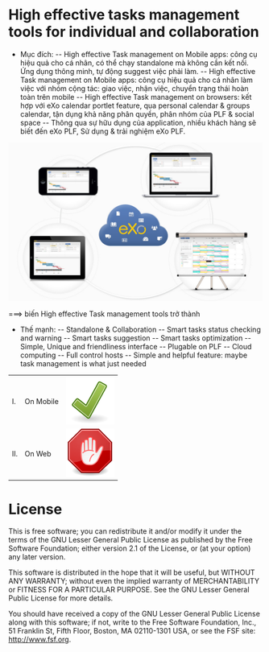 High effective tasks management tools for individual and collaboration
============

- Mục đích:
-- High effective Task management on Mobile apps: công cụ hiệu quả cho cá nhân, có thể chạy standalone mà không cần kết nối. Ứng dụng thông minh, tự động suggest việc phải làm.
-- High effective Task management on Mobile apps: công cụ hiệu quả cho cá nhân làm việc với nhóm cộng tác: giao việc, nhận việc, chuyển trạng thái hoàn toàn trên mobile
-- High effective Task management on browsers: kết hợp với eXo calendar portlet feature, qua personal calendar & groups calendar, tận dụng khả năng phân quyền, phân nhóm của PLF & social space
-- Thông qua sự hữu dụng của application, nhiều khách hàng sẽ biết đến eXo PLF, Sử dụng & trải nghiệm eXo PLF.
<img src="https://raw.githubusercontent.com/nghinv/CodeFest2014/master/documentation/images/collaboration_2.jpg" width="800">

===> biến High effective Task management tools trở thành
- Thế mạnh:
-- Standalone & Collaboration
-- Smart tasks status checking and warning
-- Smart tasks suggestion
-- Smart tasks optimization
-- Simple, Unique and friendliness interface
-- Plugable on PLF
-- Cloud computing
-- Full control hosts
-- Simple and helpful feature: maybe task management is what just needed

<table>
<tr><td>I.</td><td>On Mobile</td><td><img src="https://raw.githubusercontent.com/nghinv/CodeFest2014/master/documentation/images/status/apply.svg" /> </td></tr>
<tr><td>II.</td><td>On Web</td><td><img src="https://raw.githubusercontent.com/nghinv/CodeFest2014/master/documentation/images/status/stop-hand.svg" /> </td></tr>
</table>

License
===============

This is free software; you can redistribute it and/or modify it
under the terms of the GNU Lesser General Public License as
published by the Free Software Foundation; either version 2.1 of
the License, or (at your option) any later version.

This software is distributed in the hope that it will be useful,
but WITHOUT ANY WARRANTY; without even the implied warranty of
MERCHANTABILITY or FITNESS FOR A PARTICULAR PURPOSE. See the GNU
Lesser General Public License for more details.

You should have received a copy of the GNU Lesser General Public
License along with this software; if not, write to the Free
Software Foundation, Inc., 51 Franklin St, Fifth Floor, Boston, MA
02110-1301 USA, or see the FSF site: http://www.fsf.org.

